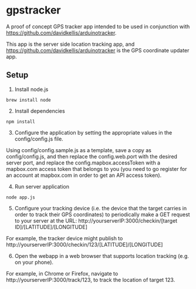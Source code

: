 # gpstracker

A proof of concept GPS tracker app intended to be used in conjunction with https://github.com/davidkellis/arduinotracker.

This app is the server side location tracking app, and https://github.com/davidkellis/arduinotracker is the GPS coordinate updater app.

## Setup

1. Install node.js
  ```
  brew install node
  ```

2. Install dependencies
  ```
  npm install
  ```

3. Configure the application by setting the appropriate values in the config/config.js file.
  
  Using config/config.sample.js as a template, save a copy as config/config.js, and then replace the config.web.port with the desired server port, and replace the config.mapbox.accessToken with a mapbox.com access token that belongs to you (you need to go register for an account at mapbox.com in order to get an API access token).

4. Run server application
  ```
  node app.js
  ```

5. Configure your tracking device (i.e. the device that the target carries in order to track their GPS coordinates) to periodically make a GET request to your server at the URL: http://yourserverIP:3000/checkin/[target ID]/[LATITUDE]/[LONGITUDE]

  For example, the tracker device might publish to http://yourserverIP:3000/checkin/123/[LATITUDE]/[LONGITUDE]
  
6. Open the webapp in a web browser that supports location tracking (e.g. on your phone).

  For example, in Chrome or Firefox, navigate to http://yourserverIP:3000/track/123, to track the location of target 123.

